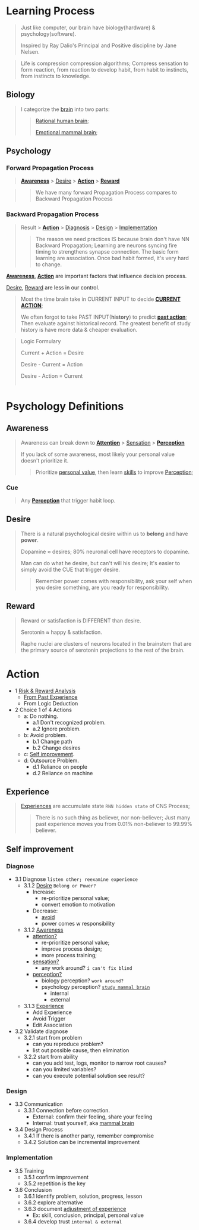 # Learning Process
>
> Just like computer, our brain have biology(hardware) & psychology(software).
>
> Inspired by Ray Dalio's Principal and Positive discipline by Jane Nelsen.

> Life is compression compression algorithms; Compress sensation to form reaction, from reaction to develop habit, from habit to instincts, from instincts to knowledge.

## Biology
>
> I categorize the [brain](nervous.md#brain) into two parts:
> > [Rational human brain](nervous.md#human-brain);
> >
> > [Emotional mammal brain](nervous.md#mammal-brain);

## Psychology

### Forward Propagation Process

> [**Awareness**](#awareness) > [Desire](#desire) > [**Action**](#action) > [**Reward**](#reward)

> > We have many forward Propagation Process compares to Backward Propagation Process

### Backward Propagation Process
>
> Result > [**Action**](#action) > [Diagnosis](#diagnose) > [Design](#design) > [Implementation](#implementation)
> > The reason we need practices IS because brain don't have NN Backward Propagation;
> > Learning are neurons syncing fire timing to strengthens synapse connection. The basic form learning are association. Once bad habit formed, it's very hard to change.

[**Awareness**](#awareness), [**Action**](#action) are important factors that influence decision process.

[Desire](#desire), [Reward](#reward) are less in our control.

> Most the time brain take in CURRENT INPUT to decide [**CURRENT ACTION**](#action);
>
> We often forgot to take PAST INPUT(**history**) to predict [**past action**](#action); Then evaluate against historical record. The greatest benefit of study history is have more data & cheaper evaluation.

> Logic Formulary
>
> Current + Action = Desire
>
> Desire - Current = Action
>
> Desire - Action = Current
</br></br>

# Psychology Definitions

## Awareness
>
> Awareness can break down to [**Attention**](./psychology.md#1-attention) > [Sensation](./psychology.md#2-sensation) > [**Perception**](./psychology.md#3-perception)
>
> If you lack of some awareness, most likely your personal value doesn't prioritize it.
> > Prioritize [personal value](#personal-value), then learn [skills](#skill) to improve [Perception](psychology.md#3-perception);

### Cue
>
> Any [**Perception**](./psychology.md#3-perception) that trigger habit loop.

## Desire
>
> There is a natural psychological desire within us to **belong** and have **power**.
>
> Dopamine ≈ desires; 80% neuronal cell have receptors to dopamine.
>
> Man can do what he desire, but can't will his desire; It's easier to simply avoid the CUE that trigger desire.
>
> > Remember power comes with responsibility, ask your self when you desire something, are you ready for responsibility.

## Reward
>
> Reward or satisfaction is DIFFERENT than desire.
>
> Serotonin ≈ happy & satisfaction.
>
> Raphe nuclei are clusters of neurons located in the brainstem that are the primary source of serotonin projections to the rest of the brain.

# Action

- 1 [Risk & Reward Analysis](experience.md#risk-reward)
  - [From Past Experience](#experience)
  - From Logic Deduction
- 2 Choice 1 of 4 Actions
  - a: Do nothing.
    - a.1 Don't recognized problem.
    - a.2 Ignore problem.
  - b: Avoid problem.
    - b.1 Change path
    - b.2 Change desires
  - c: [Self improvement](#self-improvement).
  - d: Outsource Problem.
    - d.1 Reliance on people
    - d.2 Reliance on machine

## Experience
>
> [Experiences](experience.md) are accumulate state `RNN hidden state` of CNS Process;
> > There is no such thing as believer, nor non-believer; Just many past experience moves you from 0.01% non-believer to 99.99% believer.

## Self improvement

### Diagnose

- 3.1 Diagnose `listen other; reexamine experience`
  - 3.1.2 [Desire](#desire) `Belong or Power?`
    - Increase:
      - re-prioritize personal value;
      - convert emotion to motivation
    - Decrease:
      - [avoid](#evaluation-2-avoid-problem)
      - power comes w responsibility
  - 3.1.2 [Awareness](#awareness)
    - [attention?](psychology.md#1-attention)
      - re-prioritize personal value;
      - improve process design;
      - more process training;
    - [sensation?](psychology.md#2-sensation)
      - any work around? `i can't fix blind`
    - [perception?](./psychology.md#3-perception)
      - biology perception? `work around?`
      - psychology perception? [`study mammal brain`](psychology.md#3-perception)
        - internal
        - external
  - 3.1.3 [Experience](psychology.md#4-experience)
    - Add Experience
    - Avoid Trigger
    - Edit Association
- 3.2 Validate diagnose
  - 3.2.1 start from problem
    - can you reproduce problem?
    - list out possible cause, then elimination
  - 3.2.2 start from ability
    - can you add test, logs, monitor to narrow root causes?
    - can you limited variables?
    - can you execute potential solution see result?

### Design

- 3.3 Communication
  - 3.3.1 Connection before correction.
    - External: confirm their feeling, share your feeling
    - Internal: trust yourself, aka [mammal brain](nervous.md#mammal-brain)
- 3.4 Design Process
  - 3.4.1 If there is another party, remember compromise
  - 3.4.2 Solution can be incremental improvement

### Implementation

- 3.5 Training
  - 3.5.1 confirm improvement
  - 3.5.2 repetition is the key
- 3.6 Conclusion
  - 3.6.1 Identify problem, solution, progress, lesson
  - 3.6.2 explore alternative
  - 3.6.3 document [adjustment of experience](#experience)
    - Ex: skill, conclusion, principal, personal value
  - 3.6.4 develop trust `internal & external`
